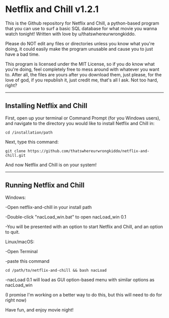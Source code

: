 # Netflix and Chill v1.2.1

This is the Github repository for Netflix and Chill, a python-based program that you can use to surf a basic SQL database for what movie you wanna watch tonight! Written with love by u/thatswhereurwrongkiddo.

Please do NOT edit any files or directories unless you know what you're doing, it could easily make the program unusable and cause you to just have a bad time.

This program is licensed under the MIT License, so if you do know what you're doing, feel completely free to mess around with whatever you want to. After all, the files are yours after you download them, just please, for the love of god, if you republish it, just credit me, that's all I ask. Not too hard, right?

---
Installing Netflix and Chill
----
First, open up your terminal or Command Prompt (for you Windows users), and navigate to the
directory you would like to install Netflix and Chill in:
```
cd /installation/path
```
Next, type this command:
```
git clone https://github.com/thatswhereurwrongkiddo/netflix-and-chill.git
```
And now Netflix and Chill is on your system!

---

Running Netflix and Chill
----

Windows:

-Open netflix-and-chill in your install path

-Double-click "nacLoad_win.bat" to open nacLoad_win 0.1

-You will be presented with an option to start Netflix and Chill, and an option to quit.

Linux/macOS:

-Open Terminal

-paste this command

```
cd /path/to/netflix-and-chill && bash nacLoad
```

-nacLoad 0.1 will load as GUI option-based menu with similar options as nacLoad_win

(I promise I'm working on a better way to do this, but this will need to do for right now)

Have fun, and enjoy movie night!

